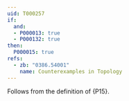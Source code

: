 ```yaml
---
uid: T000257
if:
  and:
  - P000013: true
  - P000132: true
then:
  P000015: true
refs:
  - zb: "0386.54001"
    name: Counterexamples in Topology
---
```


Follows from the definition of {P15}.
